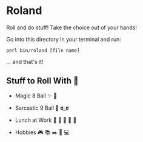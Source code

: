 # Roland

Roll and do stuff!  Take the choice out of your hands!

Go into this directory in your terminal and run:
```
perl bin/roland [file name]
```
... and that's it!

## Stuff to Roll With 🎲

- Magic 8 Ball  :sparkles: :8ball:

- Sarcastic 9 Ball  🖕  **ಠ_ಠ**

- Lunch at Work 🍱 🍕 🍔 🍗 🍝

- Hobbies  🎮 📚 ✒️ 🎸 💻
